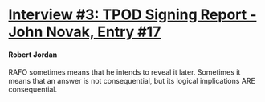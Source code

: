 # [Interview #3: TPOD Signing Report - John Novak, Entry #17](https://www.theoryland.com/intvmain.php?i=3#17)

#### Robert Jordan

RAFO sometimes means that he intends to reveal it later. Sometimes it means that an answer is not consequential, but its logical implications ARE consequential.

